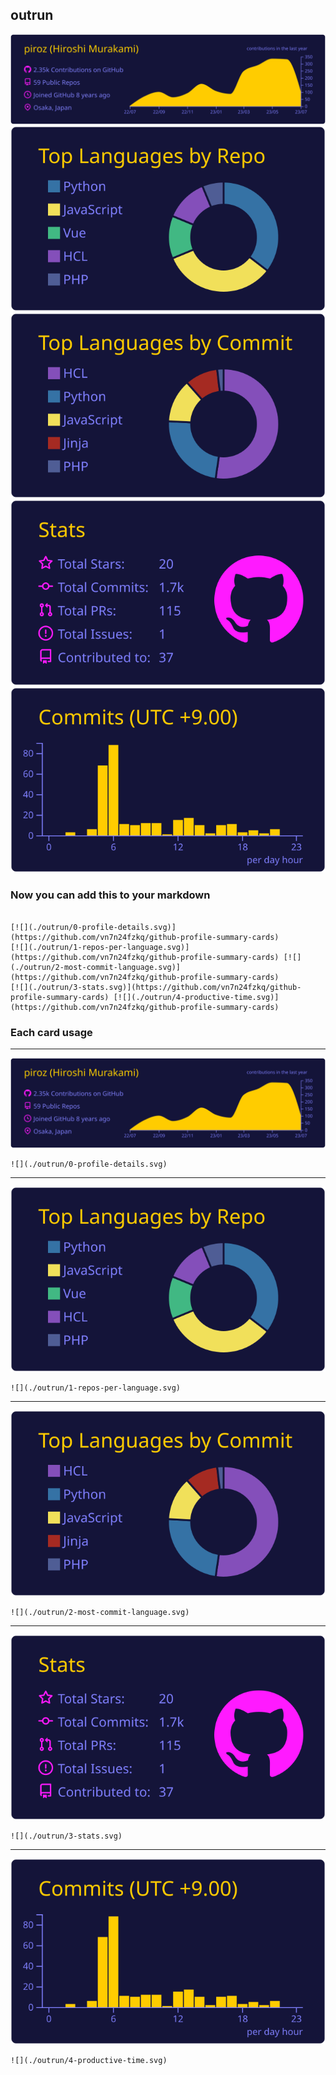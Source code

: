 ## outrun

[![](./0-profile-details.svg)](https://github.com/vn7n24fzkq/github-profile-summary-cards)
[![](./1-repos-per-language.svg)](https://github.com/vn7n24fzkq/github-profile-summary-cards) [![](./2-most-commit-language.svg)](https://github.com/vn7n24fzkq/github-profile-summary-cards)
[![](./3-stats.svg)](https://github.com/vn7n24fzkq/github-profile-summary-cards) [![](./4-productive-time.svg)](https://github.com/vn7n24fzkq/github-profile-summary-cards)
### Now you can add this to your markdown
```

[![](./outrun/0-profile-details.svg)](https://github.com/vn7n24fzkq/github-profile-summary-cards)
[![](./outrun/1-repos-per-language.svg)](https://github.com/vn7n24fzkq/github-profile-summary-cards) [![](./outrun/2-most-commit-language.svg)](https://github.com/vn7n24fzkq/github-profile-summary-cards)
[![](./outrun/3-stats.svg)](https://github.com/vn7n24fzkq/github-profile-summary-cards) [![](./outrun/4-productive-time.svg)](https://github.com/vn7n24fzkq/github-profile-summary-cards)

```

### Each card usage
---

![](./0-profile-details.svg)

```
![](./outrun/0-profile-details.svg)
```

    

---

![](./1-repos-per-language.svg)

```
![](./outrun/1-repos-per-language.svg)
```

    

---

![](./2-most-commit-language.svg)

```
![](./outrun/2-most-commit-language.svg)
```

    

---

![](./3-stats.svg)

```
![](./outrun/3-stats.svg)
```

    

---

![](./4-productive-time.svg)

```
![](./outrun/4-productive-time.svg)
```

    
